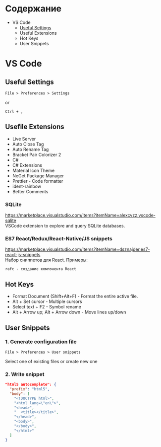 # Содержание
* VS Code
  * [Useful Settings](useful-settings)
  * Useful Extensions
  * Hot Keys
  * User Snippets
# VS Code
## Useful Settings
```
File > Preferences > Settings
```
or
```
Ctrl + ,
```
## Usefile Extensions
* Live Server
* Auto Close Tag
* Auto Rename Tag
* Bracket Pair Colorizer 2
* C#
* C# Extensions
* Material Icon Theme
* NeGet Package Manager
* Prettier - Code formatter
* ident-rainbow
* Better Comments
### SQLite
https://marketplace.visualstudio.com/items?itemName=alexcvzz.vscode-sqlite  
VSCode extension to explore and query SQLite databases.
### ES7 React/Redux/React-Native/JS snippets
https://marketplace.visualstudio.com/items?itemName=dsznajder.es7-react-js-snippets  
Набор сниппетов для React. Примеры:
```
rafc - создание компонента React
```
## Hot Keys
* Format Document (Shift+Alt+F) - Format the entire active file.
* Alt + Set cursor - Multiple cursors
* Select text + F2 - Symbol rename
* Alt + Arrow up; Alt + Arrow down - Move lines up/down

## User Snippets
### 1. Generate configuration file
```
File > Preferences > User snippets
```
Select one of existing files or create new one
### 2. Write snippet
```json
"html5 autocomplete": {
  "prefix": "html5",
  "body": [
    "<!DOCTYPE html>",
    "<html lang=\"en\">",
    "<head>",
    "  <title></title>",
    "</head>",
    "<body>",
    "</body>",
    "</html>"
  ]
}
```
